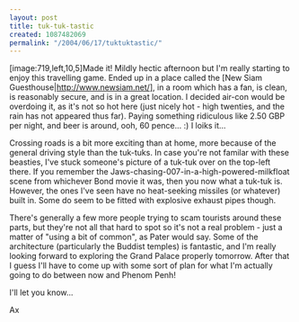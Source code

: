 ```yaml
---
layout: post
title: tuk-tuk-tastic
created: 1087482069
permalink: "/2004/06/17/tuktuktastic/"
---
```

[image:719,left,10,5]Made it! Mildly hectic afternoon but I'm really starting to enjoy this travelling game.  Ended up in a place called the [New Siam Guesthouse|http://www.newsiam.net/], in a room which has a fan, is clean, is reasonably secure, and is in a great location.  I decided air-con would be overdoing it, as it's not so hot here (just nicely hot - high twenties, and the rain has not appeared thus far). Paying something ridiculous like 2.50 GBP per night, and beer is around, ooh, 60 pence... :) I loiks it...

Crossing roads is a bit more exciting than at home, more because of the general driving style than the tuk-tuks.  In case you're not familar with these beasties, I've stuck someone's picture of a tuk-tuk over on the top-left there.  If you remember the Jaws-chasing-007-in-a-high-powered-milkfloat scene from whichever Bond movie it was, then you now what a tuk-tuk is.  However, the ones I've seen have no heat-seeking missiles (or whatever) built in.  Some do seem to be fitted with explosive exhaust pipes though.

There's generally a few more people trying to scam tourists around these parts, but they're not all that hard to spot so it's not a real problem - just a matter of "using a bit of common", as Pater would say.  Some of the architecture (particularly the Buddist temples) is fantastic, and I'm really looking forward to exploring the Grand Palace properly tomorrow. After that I guess I'll have to come up with some sort of plan for what I'm actually going to do between now and Phenom Penh!

I'll let you know...

Ax
